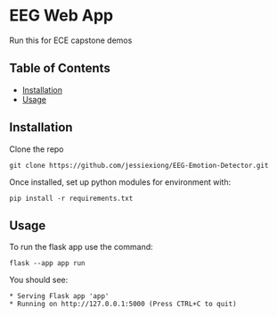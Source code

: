 # EEG Web App

Run this for ECE capstone demos

## Table of Contents

- [Installation](#installation)
- [Usage](#usage)

## Installation

Clone the repo

`git clone https://github.com/jessiexiong/EEG-Emotion-Detector.git`

Once installed, set up python modules for environment with:

`pip install -r requirements.txt`

## Usage

To run the flask app use the command:

```commandline
flask --app app run
```

You should see:

```
* Serving Flask app 'app'
* Running on http://127.0.0.1:5000 (Press CTRL+C to quit)
```
